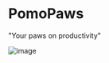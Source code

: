 # PomoPaws
<quote>"Your paws on productivity"</quote>

![image](https://github.com/user-attachments/assets/be32f1ac-0b49-4795-b50e-353385e2f946)

